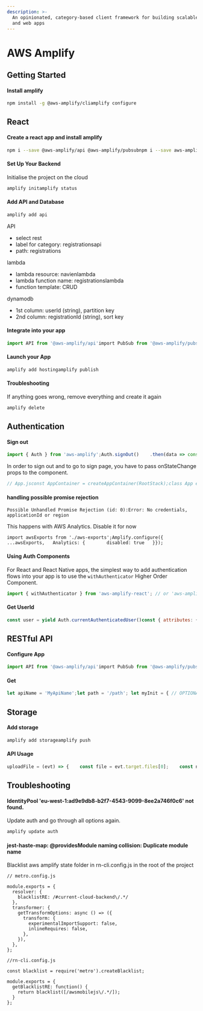 ```yaml
---
description: >-
  An opinionated, category-based client framework for building scalable mobile
  and web apps
---
```


# AWS Amplify

## Getting Started

#### Install amplify

```bash
npm install -g @aws-amplify/cliamplify configure
```

## React

#### Create a react app and install amplify

```bash
npm i --save @aws-amplify/api @aws-amplify/pubsubnpm i --save aws-amplify-react
```

#### Set Up Your Backend

Initialise the project on the cloud

```bash
amplify initamplify status
```

#### Add API and Database

```bash
amplify add api
```

API

* select rest
* label for category: registrationsapi
* path: registrations

lambda

* lambda resource: navienlambda
* lambda function name: registrationslambda
* function template: CRUD

dynamodb

* 1st column: userId \(string\), partition key
* 2nd column: registrationId \(string\), sort key

#### Integrate into your app

```javascript
import API from '@aws-amplify/api'import PubSub from '@aws-amplify/pubsub';import config from './aws-exports'API.configure(config)             // Configure AmplifyPubSub.configure(config);
```

#### Launch your App

```bash
amplify add hostingamplify publish
```

#### Troubleshooting

If anything goes wrong, remove everything and create it again

```bash
amplify delete
```

## Authentication

#### Sign out

```javascript
import { Auth } from 'aws-amplify';Auth.signOut()    .then(data => console.log(data))    .catch(err => console.log(err));// By doing this, you are revoking all the auth tokens(id token, access token and refresh token)// which means the user is signed out from all the devices// Note: although the tokens are revoked, the AWS credentials will remain valid until they expire (which by default is 1 hour)Auth.signOut({ global: true })    .then(data => console.log(data))    .catch(err => console.log(err));
```

In order to sign out and to go to sign page, you have to pass onStateChange props to the component.

```javascript
// App.jsconst AppContainer = createAppContainer(RootStack);class App extends React.Component {  constructor(props) {      super(props);  }  // pass authenticator props to screenProps  render() {      return (          <AppContainer screenProps={{...this.props}} />      );  }}// signout componentclass Account extends Component {  constructor(props) {    super(props);    this.signOut = this.signOut.bind(this);  signOut() {    Auth.signOut().then(() => this.props.screenProps.onStateChange('signedOut', null)).catch(err => this.error(err));  }
```

#### handling possible promise rejection

```text
Possible Unhandled Promise Rejection (id: 0):Error: No credentials, applicationId or region
```

This happens with AWS Analytics. Disable it for now

```text
import awsExports from './aws-exports';Amplify.configure({   ...awsExports,   Analytics: {        disabled: true   }});
```

#### Using Auth Components

For React and React Native apps, the simplest way to add authentication flows into your app is to use the `withAuthenticator` Higher Order Component.

```javascript
import { withAuthenticator } from 'aws-amplify-react'; // or 'aws-amplify-react-native';import Amplify from 'aws-amplify';// Get the aws resources configuration parametersimport awsconfig from './aws-exports'; // if you are using Amplify CLIAmplify.configure(awsconfig);// ...export default withAuthenticator(App);
```

#### Get UserId

```javascript
const user = yield Auth.currentAuthenticatedUser()const { attributes: { sub }} = user
```

## RESTful API

#### Configure App

```javascript
import API from '@aws-amplify/api'import PubSub from '@aws-amplify/pubsub';import config from './aws-exports'API.configure(config);PubSub.configure(config);
```

#### Get

```javascript
let apiName = 'MyApiName';let path = '/path'; let myInit = { // OPTIONAL    headers: {}, // OPTIONAL    response: true, // OPTIONAL (return the entire Axios response object instead of only response.data)    queryStringParameters: {  // OPTIONAL        name: 'param'    }}API.get(apiName, path, myInit).then(response => {    // Add your code here}).catch(error => {    console.log(error.response)});
```

## Storage

#### Add storage

```bash
amplify add storageamplify push
```

#### API Usage

```javascript
uploadFile = (evt) => {    const file = evt.target.files[0];    const name = file.name;    Storage.put(name, file).then(() => {      this.setState({ file: name });    })  }uploadPhotoToS3 = async (uri, key) => {    try {      this.setState({ uploading: true });      const file = await RNFetchBlob.fs.readFile(uri, 'base64');      const buffer = await Buffer.from(file, 'base64');      await Storage.put(key, buffer, {        contentType: 'image/jpeg',      });      this.setState({ uploading: false });      Analytics.record({ name: 'cameraPhotoUploaded' });      console.log('Photo uploaded!');    } catch (error) {      this.setState({ uploading: false });      console.log(error.message);    }  };uploadPhoto = async () => {    const { photos, index } = this.state;    if (index !== null) {      const { uri } = photos[index].node.image;      const filenameiOS = photos[index].node.image.filename;      const filenameAndroid = await RNFetchBlob.wrap(uri);      this.uploadPhotoToS3(uri, Platform.OS === 'ios' ? filenameiOS : filenameAndroid);    } else {      Alert.alert(        'Oops',        'Please select a photo',        [{ text: 'OK', onPress: () => console.log('OK Pressed') }],        { cancelable: false },      );    }  };
```

## Troubleshooting

#### IdentityPool 'eu-west-1:ad9e9db8-b2f7-4543-9099-8ee2a746f0c6' not found.

Update auth and go through all options again.

```bash
amplify update auth
```

#### jest-haste-map: @providesModule naming collision: Duplicate module name

Blacklist aws amplify state folder in rn-cli.config.js in the root of the project

```text
// metro.config.js

module.exports = {
  resolver: {
    blacklistRE: /#current-cloud-backend\/.*/
  },
  transformer: {
    getTransformOptions: async () => ({
      transform: {
        experimentalImportSupport: false,
        inlineRequires: false,
      },
    }),
  },
};
```

```text
//rn-cli.config.js

const blacklist = require('metro').createBlacklist;

module.exports = {
  getBlacklistRE: function() {
    return blacklist([/awsmobilejs\/.*/]);
  }
};
```

